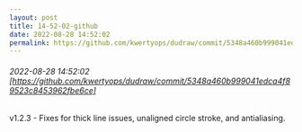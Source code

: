 ```yaml
---
layout: post
title: 14-52-02-github
date: 2022-08-28 14:52:02
permalink: https://github.com/kwertyops/dudraw/commit/5348a460b999041edca4f89523c8453962fbe6ce
---
```


###### 2022-08-28 14:52:02 [https://github.com/kwertyops/dudraw/commit/5348a460b999041edca4f89523c8453962fbe6ce]
v1.2.3 - Fixes for thick line issues, unaligned circle stroke, and antialiasing.
